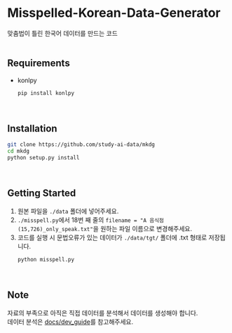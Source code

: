# Misspelled-Korean-Data-Generator
맞춤법이 틀린 한국어 데이터를 만드는 코드
<br><br>

## Requirements
* konlpy
  ```bash
  pip install konlpy
  ```
<br>

## Installation
```bash
git clone https://github.com/study-ai-data/mkdg
cd mkdg
python setup.py install
```
<br>

## Getting Started
1. 원본 파일을 ```./data``` 폴더에 넣어주세요.
2. ```./misspell.py```에서 18번 째 줄의 ```filename = "A 음식점(15,726)_only_speak.txt"```을 원하는 파일 이름으로 변경해주세요.
3. 코드를 실행 시 문법오류가 있는 데이터가 ```./data/tgt/``` 폴더에 .txt 형태로 저장됩니다.
   ```bash
   python misspell.py
   ```
<br>

## Note
자료의 부족으로 아직은 직접 데이터를 분석해서 데이터를 생성해야 합니다.<br>
데이터 분석은 [docs/dev_guide](https://github.com/study-ai-data/mkdg/blob/master/docs/dev_guide.md)를 참고해주세요.